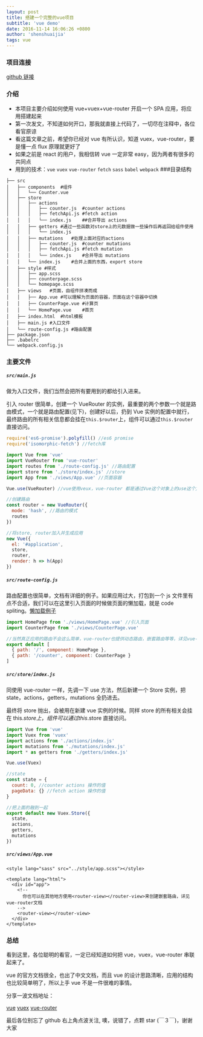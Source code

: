 ```yaml
---
layout: post
title: 搭建一个完整的vue项目
subtitle: 'vue demo'
date: 2016-11-14 16:06:26 +0800
author: 'shenshuaijia'
tags: vue
---
```


### 项目连接

[github 链接](https://github.com/Hokkaidosunny/generator-vue-bucket.git)

### 介绍

- 本项目主要介绍如何使用 vue+vuex+vue-router 开启一个 SPA 应用，将应用搭建起来
- 第一次发文，不知道如何开口，那我就直接上代码了，一切尽在注释中，各位看官原谅
- 看这篇文章之前，希望你已经对 vue 有所认识，知道 vuex，vue-router，要是懂一点 flux 原理就更好了
- 如果之前是 react 的用户，我相信转 vue 一定非常 easy，因为两者有很多的共同点
- 用到的技术：`vue` `vuex` `vue-router` `fetch` `sass` `babel` `webpack` ###目录结构

```shell
├── src
│   ├── components	#组件
│   │   └── Counter.vue
│   ├── store
│   │   ├── actions
│   │   │   ├── counter.js	#counter actions
│   │   │   ├── fetchApi.js	#fetch action
│   │   │   └── index.js	##合并导出 actions
│   │   ├── getters	#通过一些函数对store上的元数据做一些操作后再返回给组件使用
│   │   │   └── index.js
│   │   ├── mutations	#处理上面对应的actions
│   │   │   ├── counter.js	#counter mutations
│   │   │   ├── fetchApi.js	#fetch mutation
│   │   │   └── index.js	#合并导出 mutations
│   │   └── index.js	#合并上面的东西，export store
│   ├── style #样式
│   │   ├── app.scss
│   │   ├── counterpage.scss
│   │   └── homepage.scss
│   ├── views	#页面，由组件拼凑而成
│   │   ├── App.vue	#可以理解为页面的容器，页面在这个容器中切换
│   │   ├── CounterPage.vue	#计算页
│   │   └── HomePage.vue	#首页
│   ├── index.html	#html模板
│   ├── main.js	#入口文件
│   └── route-config.js	#路由配置
├── package.json
├── .babelrc
└── webpack.config.js
```

### 主要文件

##### `src/main.js`

做为入口文件，我们当然会把所有要用到的都给引入进来。

引入 router 很简单，创建一个 VueRouter 的实例，最重要的两个参数一个就是路由模式，一个就是路由配置(见下)，创建好以后，扔到 Vue 实例的配置中就行，最终路由的所有相关信息都会挂在`this.$router`上，组件可以通过`this.$router`直接访问。

```javascript
require('es6-promise').polyfill() //es6 promise
require('isomorphic-fetch') //fetch库

import Vue from 'vue'
import VueRouter from 'vue-router'
import routes from './route-config.js' //路由配置
import store from './store/index.js' //store
import App from './views/App.vue' //页面容器

Vue.use(VueRouter) //vue使用veux，vue-router 都是通过Vue这个对象上的use这个方法。

//创建路由
const router = new VueRouter({
  mode: 'hash', //路由的模式
  routes
})

//将store, router加入并生成应用
new Vue({
  el: '#application',
  store,
  router,
  render: h => h(App)
})
```

##### `src/route-config.js`

路由配置也很简单，文档有详细的例子。如果应用过大，打包到一个 js 文件里有点不合适，我们可以在这里引入页面的时候做页面的懒加载，就是 code spliting。[懒加载例子](https://router.vuejs.org/zh-cn/advanced/lazy-loading.html)

```javascript
import HomePage from './views/HomePage.vue' //引入页面
import CounterPage from './views/CounterPage.vue'

//当然真正应用的路由不会这么简单，vue-router也提供动态路由，嵌套路由等等，详见vue-router文档
export default [
  { path: '/', component: HomePage },
  { path: '/counter', component: CounterPage }
]
```

##### `src/store/index.js`

同使用 vue-router 一样，先调一下 use 方法，然后新建一个 Store 实例，把 state，actions，getters，mutations 全扔进去。

最终将 store 抛出，会被用在新建 vue 实例的时候。同样 store 的所有相关会挂在 this.$store上，组件可以通过this.$store 直接访问。

```javascript
import Vue from 'vue'
import Vuex from 'vuex'
import actions from './actions/index.js'
import mutations from './mutations/index.js'
import * as getters from './getters/index.js'

Vue.use(Vuex)

//state
const state = {
  count: 0, //counter actions 操作的值
  pageData: {} //fetch action 操作的值
}

//把上面的融到一起
export default new Vuex.Store({
  state,
  actions,
  getters,
  mutations
})
```

##### `src/views/App.vue`

```vue
<style lang="sass" src="../style/app.scss"></style>

<template lang="html">
  <div id="app">
    <!--
      你也可以在其他地方使用<router-view></router-view>来创建嵌套路由，详见vue-router文档
    -->
    <router-view></router-view>
  </div>
</template>
```

### 总结

看到这里，各位聪明的看官，一定已经知道如何把 vue，vuex，vue-router 串联起来了。

vue 的官方文档很全，也出了中文文档，而且 vue 的设计思路清晰，应用的结构也比较简单明了，所以上手 vue 不是一件很难的事情。

分享一波文档地址：

[vue](https://vuefe.cn/) [vuex](https://vuefe.cn/vuex/) [vue-router](https://router.vuejs.org/zh-cn/)

最后各位别忘了 github 右上角点波关注, 噢，说错了，点颗 star (￣３￣)，谢谢大家
